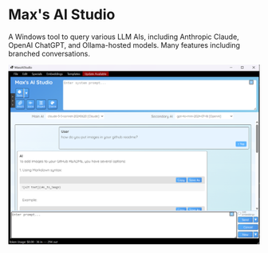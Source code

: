 # Max's AI Studio

A Windows tool to query various LLM AIs, including Anthropic Claude, OpenAI ChatGPT, and Ollama-hosted models.  Many features including branched conversations.

![The basic chat interface for Max's AI Studio](./AiTool3/Screenshots/MainUI.png)
